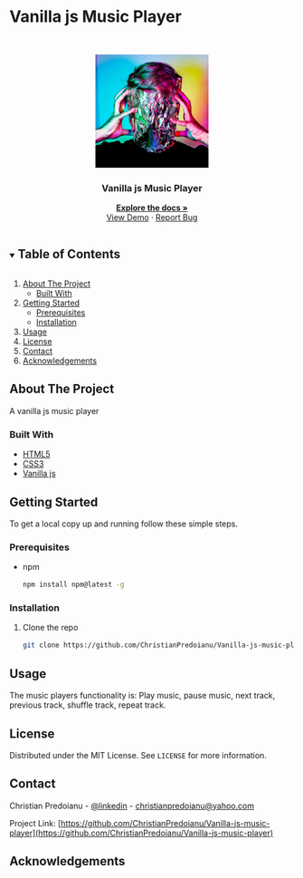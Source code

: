 # Vanilla js Music Player

<!-- PROJECT LOGO -->
<br />
<p align="center">
  <a href="https://github.com/ChristianPredoianu/Vanilla-js-music-player">
    <img src="images/creativeminds.jpg" alt="Logo" width="200" height="200">
  </a>

  <h3 align="center">Vanilla js Music Player</h3>

  <p align="center">
    <a href="https://github.com/ChristianPredoianu/Vanilla-js-music-player"><strong>Explore the docs »</strong></a>
    <br />
    <a href="https://jsmusicplayer.netlify.app/">View Demo</a>
    ·
    <a href="https://github.com/ChristianPredoianu/Vanilla-js-music-player/issues">Report Bug</a>
  </p>
</p>



<!-- TABLE OF CONTENTS -->
<details open="open">
  <summary><h2 style="display: inline-block">Table of Contents</h2></summary>
  <ol>
    <li>
      <a href="#about-the-project">About The Project</a>
      <ul>
        <li><a href="#built-with">Built With</a></li>
      </ul>
    </li>
    <li>
      <a href="#getting-started">Getting Started</a>
      <ul>
        <li><a href="#prerequisites">Prerequisites</a></li>
        <li><a href="#installation">Installation</a></li>
      </ul>
    </li>
    <li><a href="#usage">Usage</a></li>
    <li><a href="#license">License</a></li>
    <li><a href="#contact">Contact</a></li>
    <li><a href="#acknowledgements">Acknowledgements</a></li>
  </ol>
</details>



<!-- ABOUT THE PROJECT -->
## About The Project

A vanilla js music player

### Built With

* [HTML5](https://developer.mozilla.org/en-US/docs/Glossary/HTML5)
* [CSS3](https://developer.mozilla.org/en-US/docs/Web/CSS)
* [Vanilla js](https://developer.mozilla.org/en-US/docs/Web/JavaScript)


<!-- GETTING STARTED -->
## Getting Started

To get a local copy up and running follow these simple steps.

### Prerequisites

* npm
  ```sh
  npm install npm@latest -g
  ```

### Installation

1. Clone the repo
   ```sh
   git clone https://github.com/ChristianPredoianu/Vanilla-js-music-player.git
   ```


<!-- USAGE EXAMPLES -->
## Usage

The music players functionality is:
Play music, pause music, next track, previous track, shuffle track, repeat track. 
 

<!-- LICENSE -->
## License

Distributed under the MIT License. See `LICENSE` for more information.


<!-- CONTACT -->
## Contact

Christian Predoianu - [@linkedin](https://se.linkedin.com/in/christian-predoianu-369218157) - christianpredoianu@yahoo.com

Project Link: [https://github.com/ChristianPredoianu/Vanilla-js-music-player](https://github.com/ChristianPredoianu/Vanilla-js-music-player)



<!-- ACKNOWLEDGEMENTS -->
## Acknowledgements


